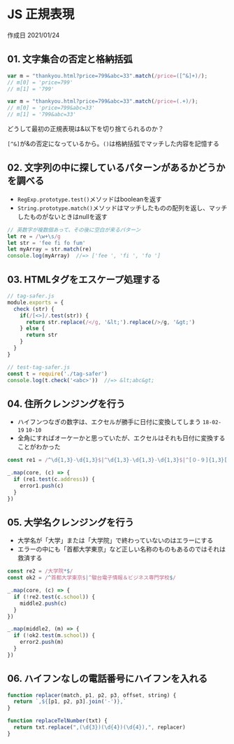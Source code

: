 # JS 正規表現

作成日 2021/01/24

## 01. 文字集合の否定と格納括弧

```javascript
var m = "thankyou.html?price=799&abc=33".match(/price=([^&]+)/);
// m[0] = 'price=799'
// m[1] = '799'

var m = "thankyou.html?price=799&abc=33".match(/price=(.+)/);
// m[0] = 'price=799&abc=33'
// m[1] = '799&abc=33'
```

どうして最初の正規表現は&以下を切り捨てられるのか？

`[^&]`が&の否定になっているから。`()`は格納括弧でマッチした内容を記憶する

## 02. 文字列の中に探しているパターンがあるかどうかを調べる

- `RegExp.prototype.test()`メソッドはbooleanを返す
- `String.prototype.match()`メソッドはマッチしたものの配列を返し、マッチしたものがないときはnullを返す

```javascript
// 英数字が複数個あって、その後に空白が来るパターン
let re = /\w+\s/g
let str = 'fee fi fo fum'
let myArray = str.match(re)
console.log(myArray)  //=> ['fee ', 'fi ', 'fo ']
```

## 03. HTMLタグをエスケープ処理する

```javascript
// tag-safer.js
module.exports = {
  check (str) {
    if(/[<>]/.test(str)) {
      return str.replace(/</g, '&lt;').replace(/>/g, '&gt;')
    } else {
      return str
    }
  }
}

// test-tag-safer.js
const t = require('./tag-safer')
console.log(t.check('<abc>'))  //=> &lt;abc&gt;
```

## 04. 住所クレンジングを行う

- ハイフンつなぎの数字は、エクセルが勝手に日付に変換してしまう `18-02-19` `10-10`
- 全角にすればオーケーかと思っていたが、エクセルはそれも日付に変換することがわかった

```javascript
const re1 = /^\d{1,3}-\d{1,3}$|^\d{1,3}-\d{1,3}-\d{1,3}$|^[０-９]{1,3}[ー－―‐][０-９]{1,3}$|^[０-９]{1,3}[ー－―‐][０-９]{1,3}[ー－―‐][０-９]{1,3}$/

_.map(core, (c) => {
  if (re1.test(c.address)) {
    error1.push(c)
  }
})
```

## 05. 大学名クレンジングを行う

- 大学名が「大学」または「大学院」で終わっていないのはエラーにする
- エラーの中にも「首都大学東京」など正しい名称のものもあるのではそれは救済する

```javascript
const re2 = /大学院*$/
const ok2 = /^首都大学東京$|^駿台電子情報＆ビジネス専門学校$/

_.map(core, (c) => {
  if (!re2.test(c.school)) {
    middle2.push(c)
  }
})

_.map(middle2, (m) => {
  if (!ok2.test(m.school)) {
    error2.push(m)
  }
})
```

## 06. ハイフンなしの電話番号にハイフンを入れる

```javascript
function replacer(match, p1, p2, p3, offset, string) {
  return `,${[p1, p2, p3].join('-')},`
}

function replaceTelNumber(txt) {
  return txt.replace(",(\d{3})(\d{4})(\d{4}),", replacer)
}
```
